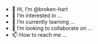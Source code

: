 - 👋 Hi, I’m @broken-hart
- 👀 I’m interested in ...
- 🌱 I’m currently learning ...
- 💞️ I’m looking to collaborate on ...
- 📫 How to reach me ...

<!---
broken-hart/broken-hart is a ✨ special ✨ repository because its `README.md` (this file) appears on your GitHub profile.
You can click the Preview link to take a look at your changes.
--->
